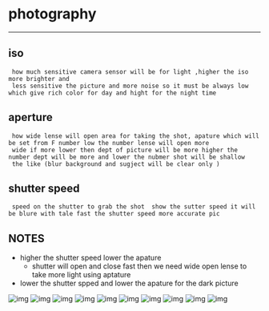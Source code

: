 # photography

---
## iso
```
 how much sensitive camera sensor will be for light ,higher the iso more brighter and 
 less sensitive the picture and more noise so it must be always low which give rich color for day and hight for the night time 
```
## aperture 
```
 how wide lense will open area for taking the shot, apature which will be set from F number low the number lense will open more 
 wide if more lower then dept of picture will be more higher the number dept will be more and lower the nubmer shot will be shallow 
 the like (blur background and sugject will be clear only )
 ```
## shutter speed 
```
 speed on the shutter to grab the shot  show the sutter speed it will be blure with tale fast the shutter speed more accurate pic 
```

## NOTES
* higher the shutter speed lower the apature 
	* shutter will open and close fast then we need wide open lense to take more light using aptature 
* lower the shutter spped and lower the apature for the dark picture 

![img](./image/D7500.png)
![img](./image/d7500-1.png)
![img](./image/trignagele.png)
![img](./image/image3.jpg.webp)
![img](./image/image4.png)
![img](./image/image1.gif)
![img](./image/exposure-quick.png)
![img](./image/photography-chart.png)
![img](./image/image2.png)
![img](./image/shutter-speed-chart-1.jpeg)
